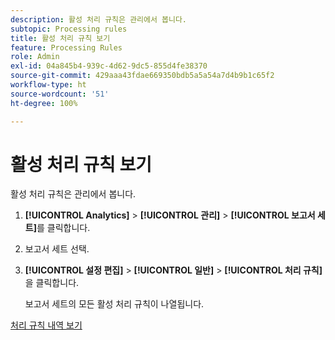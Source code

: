 ```yaml
---
description: 활성 처리 규칙은 관리에서 봅니다.
subtopic: Processing rules
title: 활성 처리 규칙 보기
feature: Processing Rules
role: Admin
exl-id: 04a845b4-939c-4d62-9dc5-855d4fe38370
source-git-commit: 429aaa43fdae669350bdb5a5a54a7d4b9b1c65f2
workflow-type: ht
source-wordcount: '51'
ht-degree: 100%

---
```


# 활성 처리 규칙 보기

활성 처리 규칙은 관리에서 봅니다.

1. **[!UICONTROL Analytics]** > **[!UICONTROL 관리]** > **[!UICONTROL 보고서 세트]**&#x200B;를 클릭합니다.
1. 보고서 세트 선택.
1. **[!UICONTROL 설정 편집]** > **[!UICONTROL 일반]** > **[!UICONTROL 처리 규칙]**&#x200B;을 클릭합니다.

   보고서 세트의 모든 활성 처리 규칙이 나열됩니다.

[처리 규칙 내역 보기](/help/admin/admin/c-manage-report-suites/c-edit-report-suites/general/c-processing-rules/c-processing-rules-configuration/t-processing-rule-view-history.md)